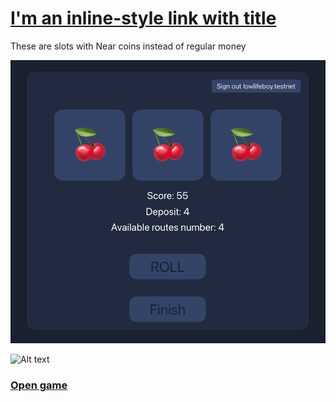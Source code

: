 # [I'm an inline-style link with title](https://lowlifeboy.github.io/near_coin_app/ "ModernSlots")

These are slots with Near coins instead of regular money

![Alt text](public/preview.png?raw=true "Title")

![Alt text](public/preview.gif "Title")

### [Open game](https://lowlifeboy.github.io/near_coin_app/ "ModernSlots")
